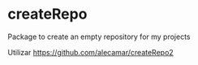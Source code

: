 # createRepo
Package to create an empty repository for my projects


Utilizar https://github.com/alecamar/createRepo2
